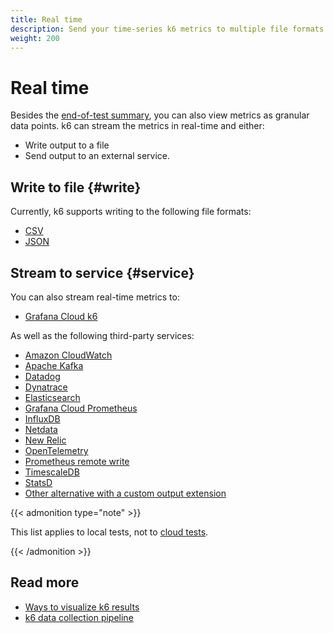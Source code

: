 ```yaml
---
title: Real time
description: Send your time-series k6 metrics to multiple file formats and services
weight: 200
---
```


# Real time

Besides the [end-of-test summary](https://grafana.com/docs/k6/<K6_VERSION>/results-output/end-of-test), you can also view metrics as granular data points.
k6 can stream the metrics in real-time and either:

- Write output to a file
- Send output to an external service.

## Write to file {#write}

Currently, k6 supports writing to the following file formats:

- [CSV](https://grafana.com/docs/k6/<K6_VERSION>/results-output/real-time/csv)
- [JSON](https://grafana.com/docs/k6/<K6_VERSION>/results-output/real-time/json)

## Stream to service {#service}

You can also stream real-time metrics to:

- [Grafana Cloud k6](https://grafana.com/docs/k6/<K6_VERSION>/results-output/real-time/cloud)

As well as the following third-party services:

- [Amazon CloudWatch](https://grafana.com/docs/k6/<K6_VERSION>/results-output/real-time/amazon-cloudwatch)
- [Apache Kafka](https://grafana.com/docs/k6/<K6_VERSION>/results-output/real-time/apache-kafka)
- [Datadog](https://grafana.com/docs/k6/<K6_VERSION>/results-output/real-time/datadog)
- [Dynatrace](https://grafana.com/docs/k6/<K6_VERSION>/results-output/real-time/dynatrace)
- [Elasticsearch](https://grafana.com/docs/k6/<K6_VERSION>/results-output/real-time/elasticsearch)
- [Grafana Cloud Prometheus](https://grafana.com/docs/k6/<K6_VERSION>/results-output/real-time/grafana-cloud-prometheus)
- [InfluxDB](https://grafana.com/docs/k6/<K6_VERSION>/results-output/real-time/influxdb)
- [Netdata](https://grafana.com/docs/k6/<K6_VERSION>/results-output/real-time/netdata)
- [New Relic](https://grafana.com/docs/k6/<K6_VERSION>/results-output/real-time/new-relic)
- [OpenTelemetry](https://grafana.com/docs/k6/<K6_VERSION>/results-output/real-time/opentelemetry)
- [Prometheus remote write](https://grafana.com/docs/k6/<K6_VERSION>/results-output/real-time/prometheus-remote-write)
- [TimescaleDB](https://grafana.com/docs/k6/<K6_VERSION>/results-output/real-time/timescaledb)
- [StatsD](https://grafana.com/docs/k6/<K6_VERSION>/results-output/real-time/statsd)
- [Other alternative with a custom output extension](https://grafana.com/docs/k6/<K6_VERSION>/extensions/create/output-extensions)

{{< admonition type="note" >}}

This list applies to local tests, not to [cloud tests](https://grafana.com/docs/grafana-cloud/testing/k6/).

{{< /admonition >}}

## Read more

- [Ways to visualize k6 results](https://k6.io/blog/ways-to-visualize-k6-results/)
- [k6 data collection pipeline](https://grafana.com/blog/2023/08/10/understanding-grafana-k6-a-simple-guide-to-the-load-testing-tool/)
